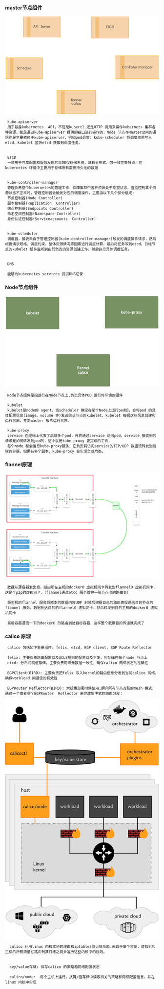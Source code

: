 

### master节点组件
   
   ![](image/master-01.png)
   
   
     kube-apiserver  
     用于暴露kubernetes  API，不管是kubectl 还是HTTP 调用来操作kubernets 集群各种资源，都是通过kube-apiserver 提供的接口进行操作的，Node 节点与Master之间的通信也是主要依赖于kube-apiserver，例如pod调度: kube-scheduler 将调度结果写入etcd，kubelet 监听etcd 获取到调度任务。
     
           
     ETCD 
     一款用于共享配置和服务发现的高效KV存储系统，具有分布式、强一致性等特点，在kubernetes 环境中主要用于存储所有需要持久化的数据
     
     
     kube-controller-manager 
     管理负责整个kubernetes的管理工作，保障集群中各种资源处于期望状态，当监控到某个资源状态不正常时，管理控制器会触发对应的调度操作，主要由以下几个部分组成: 
     节点控制器(Node Controller)
     副本控制器(Replication  Controller)
     端点控制器(Endpoints Controller)
     命名空间控制器(Namespace Controller)
     身份认证控制器(Serviceaccounts  Controller)
     
     
     kube-scheduler 
     调度器，接收来自于管理控制器(kube-controller-manager)触发的调度操作请求，然后根据请求规格、调度约束、整体资源情况等因素进行调度计算，最后将任务写到etcd，目标节点的kubelet 组件监听到由其负责的资源创建工作，然后执行具体调度任务。 
     
     
     DNS
     
     能够为kubernetes services 提供DNS记录
     
  
### Node节点组件
       
       
   ![](image/node.png)
     
     
     Node节点组件是指运行在Node节点上,负责具体POD 运行时环境的组件
     
     kubelet 
     kubelet是node的 agent，当scheduler 确定在某个Node上运行pod后，会将pod 的具体配置信息(image、volume 等)发送给该节点的kubelet，kubelet 根据这些信息创建和运行容器，并向master 报告运行状态。 
    
     kube-proxy 
     service 在逻辑上代表了后端多个pod，外界通过service 访问pod。service 接收到的请求是如何转发到pod的，这个就是kube-proxy 要完成的工作，
     每个node 都会运行kube-proxy服务，它负责将访问service的TCP/UDP 数据流转发到后端的容器，如果有多个副本，kube-proxy 会实现负载均衡，
     
     
     
     
### flannel原理
    
   ![](image/flannel.png)
   
     数据从源容器发出后，经由所在主机的docker0 虚拟机网卡转发到flannel0 虚拟机网卡，这是个p2p的虚拟网卡，（flannel通过etcd 服务维护一张节点间的路由表）
     
     源主机的flannel 服务将原本的数据内容UDP 封装后根据自己的路由表投递给目的节点的flannel 服务，数据到达目的的flannel0 虚拟网卡，然后转发到目的主机的docker0 虚拟机网卡
     
     最后容器通信一下的docker0 的路由到达目标容器，这样整个数据包的传递就完成了
     
     
     
### calico 原理
    
     
     calico 包括如下重要组件: felix, etcd, BGP client, BGP Route Reflector 
     
     felix: 主要负责路由配置以及ACLS规则的配置以及下发，它存储在每个node 节点上
     etcd: 分布式键值存储，主要负责网络元数据一致性，确保calico 网络状态的准确性 
     
     BGPClient(BIRD): 主要负责把felix 写入kernel的路由信息分发到当前calico 网络，确保workload 间通信的有效性
     
     BGPRouter Reflector(BIRD): 大规模部署时候使用,摒弃所有节点互联的mesh 模式，通过一个或者多个BGPRouter  Reflector 来完成集中式的路由分发；
     
   ![](image/calico.svg)
     
      calico 利用linux 内核本地的理由和iptables防火墙功能.来自于单个容器，虚拟机和主机的所有流量在路由到其目标之前会遍历这些内核中的规则，
      
      
      key/value存储: 保存calico 的策略和网络配置状态
      
      calico/node:  每个主机上运行，从键/值存储中读取相关的策略和网络配置信息，并在linux 内核中实现
      
      
      
      
     
     
     
         
     
     
     
     
     
     
     
     
     
     
     
     
     
     
     
     
     
